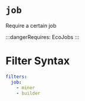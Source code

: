 # `job`

Require a certain job

:::dangerRequires:
EcoJobs
:::

# Filter Syntax
```yaml
filters:
  job:
    - miner
    - builder
```
